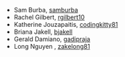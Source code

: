 * Sam Burba, [samburba](https://github.com/samburba)
* Rachel Gilbert, [rgilbert10](https://github.com/rgilbert10)
* Katherine Jouzapaitis, [codingkitty81](https://github.com/codingkitty81)
* Briana Jakell, [bjakell](https://github.com/bjakell)
* Gerald Damiano, [gadipraja](https://github.com/gadipraja)
* Long Nguyen , [zakelong81](https://github.com/zakelong81)

